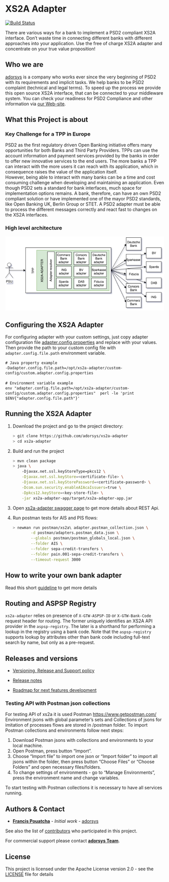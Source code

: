 # XS2A Adapter
[![Build Status](https://travis-ci.com/adorsys/xs2a-adapter.svg?branch=develop)](https://travis-ci.com/adorsys/xs2a-adapter)

There are various ways for a bank to implement a PSD2 compliant XS2A interface. Don’t waste time in connecting different banks with different approaches into your application. Use the free of charge XS2A adapter and concentrate on your true value proposition! 
## Who we are
[adorsys](https://adorsys.de/en/index.html) is a company who works ever since the very beginning of PSD2 with its requirements and implicit tasks.
We help banks to be PSD2 complaint (technical and legal terms). To speed up the process we provide this open source XS2A interface,
that can be connected to your middleware system.
You can check your readiness for PSD2 Compliance and other information via [our Web-site](https://adorsys.de/en/psd2).

## What this Project is about

### Key Challenge for a TPP in Europe

PSD2 as the first regulatory driven Open Banking initiative offers many opportunities for both Banks and Third Party Providers. TPPs can use the account information and payment services provided by the banks in order to offer new innovative services to the end users. The more banks a TPP can interact with the more users it can reach with its application, which in consequence raises the value of the application itself.  
However, being able to interact with many banks can be a time and cost consuming challenge when developing and maintaining an application. Even though PSD2 sets a standard for bank interfaces, much space for implementation options remains. A bank, therefore, can have an own PSD2 compliant solution or have implemented one of the mayor PSD2 standards, like Open Banking UK, Berlin Group or STET. A PSD2 adapter must be able to process the different messages correctly and react fast to changes on the XS2A interfaces. 


### High level architecture
![High level architecture](docs/img/high%20level%20architecture.png)

## Configuring the XS2A Adapter

For configuring adapter with your custom settings, just copy adapter configuration 
file [adapter.config.properties](xs2a-adapter-service-api/src/main/resources/adapter.config.properties) 
and replace with your values. Then provide the path to your custom config file 
with `adapter.config.file.path` environment variable.
```
# Java property example
-Dadapter.config.file.path=/opt/xs2a-adapter/custom-config/custom.adapter.config.properties

# Environment variable example
env "adapter.config.file.path=/opt/xs2a-adapter/custom-config/custom.adapter.config.properties"  perl -le 'print $ENV{"adapter.config.file.path"}'
```

## Running the XS2A Adapter

1. Download the project and go to the project directory:

    ```sh
    > git clone https://github.com/adorsys/xs2a-adapter
    > cd xs2a-adapter
    ```

2. Build and run the project

    ```bash
    > mvn clean package
    > java \
        -Djavax.net.ssl.keyStoreType=pkcs12 \
        -Djavax.net.ssl.keyStore=<certificate-file> \
        -Djavax.net.ssl.keyStorePassword=<certificate-password> \
        -Dcom.sun.security.enableAIAcaIssuers=true \
        -Dpkcs12.keyStore=<key-store-file> \
        -jar xs2a-adapter-app/target/xs2a-adapter-app.jar
    
    ```

3. Open [xs2a-adapter swagger page](http://localhost:8999/swagger-ui.html) to get more details about REST Api.

4. Run postman tests for AIS and PIS flows:

    ```bash
    > newman run postman/xs2a\ adapter.postman_collection.json \
            -d postman/adapters.postman_data.json \
            --globals postman/postman_globals_local.json \
            --folder AIS \
            --folder sepa-credit-transfers \
            --folder pain.001-sepa-credit-transfers \
            --timeout-request 3000
    ```

## How to write your own bank adapter
Read this short [guideline](/docs/Adapter.md) to get more details

## Routing and ASPSP Registry
`xs2a-adapter` relies on presence of `X-GTW-ASPSP-ID` or `X-GTW-Bank-Code` request header for routing.
The former uniquely identifies an XS2A API provider in the `aspsp-registry`. 
The later is a shorthand for performing a lookup in the registry using a bank code.
Note that the `aspsp-registry` supports lookup by attributes other than bank code including full-text search by name,
but only as a pre-request. 

## Releases and versions

* [Versioning, Release and Support policy](doc/Version_Policy.md)
 
* [Release notes](doc/releasenotes.md) 
* [Roadmap for next features development](doc/roadmap.md)
 
### Testing API with Postman json collections
 
 For testing API of xs2a it is used Postman https://www.getpostman.com/
 Environment jsons with global parameter’s sets and Collections of jsons for imitation of processes flows are stored in /postman folder.
 To import Postman collections and environments follow next steps:
 1. Download Postman jsons with collections and environments to your local machine.
 2. Open Postman, press button “Import”.
 3. Choose “Import file” to import one json or “Import folder” to import all jsons within the folder, then press button “Choose Files” or “Choose Folders” and open necessary files/folders.
 4. To change settings of environments - go to “Manage Environments”, press the environment name and change variables.
 
 To start testing with Postman collections it is necessary to have all services running.
 
 
## Authors & Contact

* **[Francis Pouatcha](mailto:fpo@adorsys.de)** - *Initial work* - [adorsys](https://www.adorsys.de)

See also the list of [contributors](https://github.com/adorsys/xs2a-adapter/graphs/contributors) who participated in this project.

For commercial support please contact **[adorsys Team](https://adorsys.de/en/psd2)**.

## License

This project is licensed under the Apache License version 2.0 - see the [LICENSE](LICENSE) file for details
